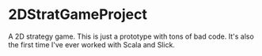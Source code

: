 2DStratGameProject
==================

A 2D strategy game.
This is just a prototype with tons of bad code.
It's also the first time I've ever worked with Scala and Slick.
